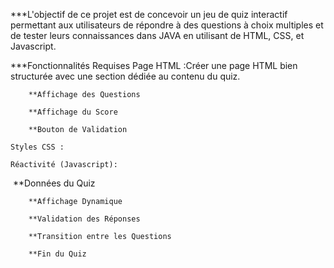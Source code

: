 ***L'objectif de ce projet est de concevoir un jeu de quiz interactif permettant aux utilisateurs de répondre à des questions à choix multiples et de tester leurs connaissances dans JAVA en utilisant de HTML, CSS, et Javascript.


***Fonctionnalités Requises
    Page HTML :Créer une page HTML bien structurée avec une section dédiée au contenu du quiz.

        **Affichage des Questions 

        **Affichage du Score 

        **Bouton de Validation 

    Styles CSS :

    Réactivité (Javascript):

​        **Données du Quiz 

        **Affichage Dynamique 

        **Validation des Réponses 
      
        **Transition entre les Questions 

        **Fin du Quiz 
​
